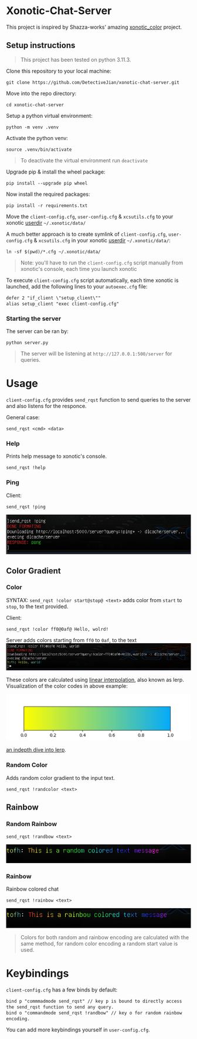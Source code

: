 # Xonotic-Chat-Server

This project is inspired by Shazza-works' amazing [xonotic_color](https://github.com/shazza-works/xonotic_colour) project.

## Setup instructions

>This project has been tested on python 3.11.3.

Clone this repository to your local machine:
```
git clone https://github.com/DetectiveJian/xonotic-chat-server.git
```

Move into the repo directory:
```
cd xonotic-chat-server
```

Setup a python virtual environment:
```
python -m venv .venv
```

Activate the python venv:
```
source .venv/bin/activate
```
>To deactivate the virtual environment run `deactivate`

Upgrade pip & install the wheel package:
```
pip install --upgrade pip wheel
```

Now install the required packages:
```
pip install -r requirements.txt
```

Move the `client-config.cfg`, `user-config.cfg` & `xcsutils.cfg` to your xonotic [userdir](https://xonotic.org/faq/#what-is-the-difference-between-the-config-and-install-directories) `~/.xonotic/data/`

A much better approach is to create symlink of `client-config.cfg`, `user-config.cfg` & `xcsutils.cfg` in your xonotic [userdir](https://xonotic.org/faq/#what-is-the-difference-between-the-config-and-install-directories) `~/.xonotic/data/`:
```
ln -sf $(pwd)/*.cfg ~/.xonotic/data/
```
>Note: you'll have to run the `client-config.cfg` script manually from xonotic's console, each time you launch xonotic

To execute `client-config.cfg` script automatically, each time xonotic is launched, add the following lines to your `autoexec.cfg` file:
```
defer 2 "if_client \"setup_client\""
alias setup_client "exec client-config.cfg"
```

### Starting the server
The server can be ran by:

```
python server.py
```

>The server will be listening at `http://127.0.0.1:500/server` for queries.

# Usage
`client-config.cfg` provides `send_rqst` function to send queries to the server and also listens for the responce.

General case:
```
send_rqst <cmd> <data>
```

### Help
Prints help message to xonotic's console.
```
send_rqst !help
```

### Ping
Client:
```
send_rqst !ping
```

![alt text](examples/ping.png "Ping request")

## Color Gradient
### Color
SYNTAX: `send_rqst !color start@stop@ <text>` adds color from `start` to `stop`, to the text provided.

Client:
```
send_rqst !color ff0@0af@ Hello, wolrd!
```
Server adds colors starting from `ff0` to `0af`, to the text
![alt text](examples/color.png "Color request example")

These colors are calculated using [linear interpolation](https://en.wikipedia.org/wiki/Linear_interpolation), also known as lerp. Visualization of the color codes in above example:

![alt text](examples/color_interpolation_example.png)

[an indepth dive into lerp](https://youtu.be/YJB1QnEmlTs).

### Random Color
Adds random color gradient to the input text.
```
send_rqst !randcolor <text>
```

## Rainbow
### Random Rainbow
```
send_rqst !randbow <text>
```

![alt text](examples/random_chat.png)

### Rainbow
Rainbow colored chat
```
send_rqst !rainbow <text>
```
![alt text](examples/rainbow_chat.png)

>Colors for both random and rainbow encoding are calculated with the same method, for random color encoding a random start value is used.

# Keybindings

`client-config.cfg` has a few binds by default:
```
bind p "commmadmode send_rqst" // key p is bound to directly access the send_rqst function to send any query.
bind o "commandmode send_rqst !randbow" // key o for random rainbow encoding.
```
You can add more keybindings yourself in `user-config.cfg`.

